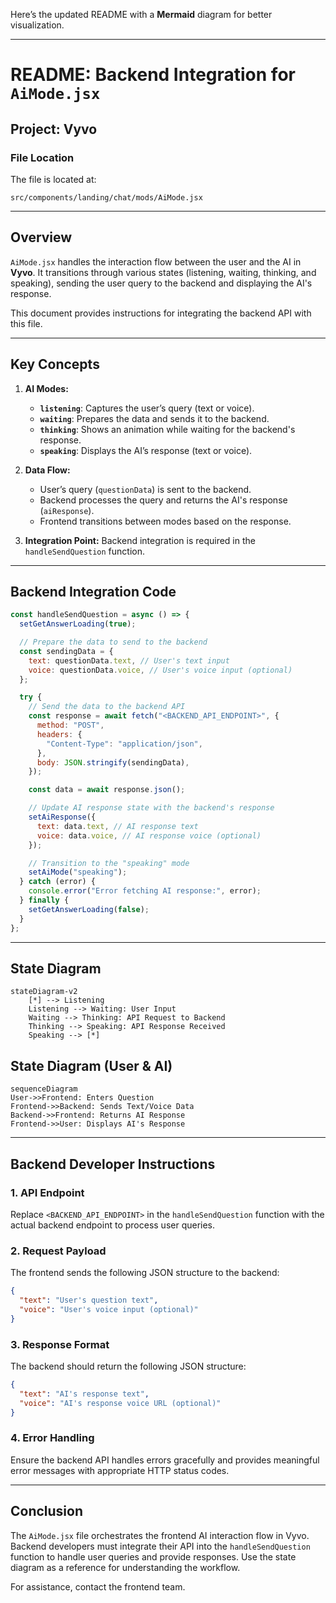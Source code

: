 Here’s the updated README with a **Mermaid** diagram for better visualization.

---

# README: Backend Integration for `AiMode.jsx`

## Project: **Vyvo**

### File Location
The file is located at:
```
src/components/landing/chat/mods/AiMode.jsx
```

---

## Overview

`AiMode.jsx` handles the interaction flow between the user and the AI in **Vyvo**. It transitions through various states (listening, waiting, thinking, and speaking), sending the user query to the backend and displaying the AI's response.

This document provides instructions for integrating the backend API with this file.

---

## Key Concepts

1. **AI Modes:**
   - **`listening`**: Captures the user’s query (text or voice).
   - **`waiting`**: Prepares the data and sends it to the backend.
   - **`thinking`**: Shows an animation while waiting for the backend's response.
   - **`speaking`**: Displays the AI’s response (text or voice).

2. **Data Flow:**
   - User’s query (`questionData`) is sent to the backend.
   - Backend processes the query and returns the AI's response (`aiResponse`).
   - Frontend transitions between modes based on the response.

3. **Integration Point:**
   Backend integration is required in the `handleSendQuestion` function.

---

## Backend Integration Code

```javascript
const handleSendQuestion = async () => {
  setGetAnswerLoading(true);

  // Prepare the data to send to the backend
  const sendingData = {
    text: questionData.text, // User's text input
    voice: questionData.voice, // User's voice input (optional)
  };

  try {
    // Send the data to the backend API
    const response = await fetch("<BACKEND_API_ENDPOINT>", {
      method: "POST",
      headers: {
        "Content-Type": "application/json",
      },
      body: JSON.stringify(sendingData),
    });

    const data = await response.json();

    // Update AI response state with the backend's response
    setAiResponse({
      text: data.text, // AI response text
      voice: data.voice, // AI response voice (optional)
    });

    // Transition to the "speaking" mode
    setAiMode("speaking");
  } catch (error) {
    console.error("Error fetching AI response:", error);
  } finally {
    setGetAnswerLoading(false);
  }
};
```

---

## State Diagram

```mermaid
stateDiagram-v2
    [*] --> Listening
    Listening --> Waiting: User Input
    Waiting --> Thinking: API Request to Backend
    Thinking --> Speaking: API Response Received
    Speaking --> [*]
```

## State Diagram (User & AI)

```mermaid
sequenceDiagram
User->>Frontend: Enters Question
Frontend->>Backend: Sends Text/Voice Data
Backend->>Frontend: Returns AI Response
Frontend->>User: Displays AI's Response
```

---

## Backend Developer Instructions

### 1. API Endpoint
Replace `<BACKEND_API_ENDPOINT>` in the `handleSendQuestion` function with the actual backend endpoint to process user queries.

### 2. Request Payload
The frontend sends the following JSON structure to the backend:
```json
{
  "text": "User's question text",
  "voice": "User's voice input (optional)"
}
```

### 3. Response Format
The backend should return the following JSON structure:
```json
{
  "text": "AI's response text",
  "voice": "AI's response voice URL (optional)"
}
```

### 4. Error Handling
Ensure the backend API handles errors gracefully and provides meaningful error messages with appropriate HTTP status codes.

---

## Conclusion

The `AiMode.jsx` file orchestrates the frontend AI interaction flow in Vyvo. Backend developers must integrate their API into the `handleSendQuestion` function to handle user queries and provide responses. Use the state diagram as a reference for understanding the workflow.

For assistance, contact the frontend team.
